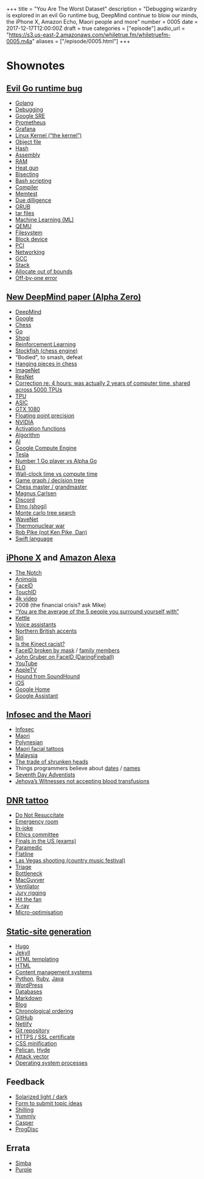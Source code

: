 +++
title = "You Are The Worst Dataset"
description = "Debugging wizardry is explored in an evil Go runtime bug, DeepMind continue to blow our minds, the iPhone X, Amazon Echo, Maori people and more"
number = 0005
date = 2017-12-17T12:00:00Z
draft = true
categories = ["episode"]
audio_url = "https://s3.us-east-2.amazonaws.com/whiletrue.fm/whiletruefm-0005.m4a"
aliases = ["/episode/0005.html"]
+++

# Shownotes

## [Evil Go runtime bug](https://marcan.st/2017/12/debugging-an-evil-go-runtime-bug/)
  - [Golang](https://golang.org/)
  - [Debugging](https://en.wikipedia.org/wiki/Debugging)
  - [Google SRE](https://landing.google.com/sre/)
  - [Prometheus](https://prometheus.io/)
  - [Grafana](https://grafana.com/)
  - [Linux Kernel (“the kernel”)](https://www.kernel.org/)
  - [Object file](https://en.wikipedia.org/wiki/Object_file)
  - [Hash](https://en.wikipedia.org/wiki/Hash_function)
  - [Assembly](https://en.wikipedia.org/wiki/Assembly_language)
  - [RAM](https://en.wikipedia.org/wiki/Random-access_memory)
  - [Heat gun](https://en.wikipedia.org/wiki/Heat_gun)
  - [Bisecting](https://en.wikipedia.org/wiki/Bisection_method)
  - [Bash scripting](https://en.wikipedia.org/wiki/Bash_(Unix_shell))
  - [Compiler](https://en.wikipedia.org/wiki/Compiler)
  - [Memtest](https://www.memtest86.com/)
  - [Due dilligence](https://en.wikipedia.org/wiki/Due_diligence)
  - [GRUB](https://www.gnu.org/software/grub/)
  - [tar files](https://en.wikipedia.org/wiki/Tar_(computing))
  - [Machine Learning (ML)](https://en.wikipedia.org/wiki/Machine_learning)
  - [QEMU](https://www.qemu.org/)
  - [Filesystem](https://en.wikipedia.org/wiki/File_system)
  - [Block device](https://en.wikipedia.org/wiki/Device_file#Block_devices)
  - [PCI](https://en.wikipedia.org/wiki/Conventional_PCI)
  - [Networking](https://en.wikipedia.org/wiki/Computer_network)
  - [GCC](https://gcc.gnu.org/)
  - [Stack](https://en.wikipedia.org/wiki/Call_stack)
  - [Allocate out of bounds](https://en.wikipedia.org/wiki/Bounds_checking)
  - [Off-by-one error](https://en.wikipedia.org/wiki/Off-by-one_error)

## [New DeepMind paper (Alpha Zero)](https://deepmind.com/blog/alphago-zero-learning-scratch/)
  - [DeepMind](https://deepmind.com)
  - [Google](http://google.com)
  - [Chess](https://en.wikipedia.org/wiki/Chess)
  - [Go](https://en.wikipedia.org/wiki/Go_(game))
  - [Shogi](https://en.wikipedia.org/wiki/Shogi)
  - [Reinforcement Learning](https://en.wikipedia.org/wiki/Reinforcement_learning)
  - [Stockfish (chess engine)](https://en.wikipedia.org/wiki/Stockfish_(chess))
  - “Bodied", to smash, defeat
  - [Hanging pieces in chess](https://www.chess.com/chessopedia/view/hang-to-hang)
  - [ImageNet](http://www.image-net.org/challenges/LSVRC/)
  - [ResNet](https://arxiv.org/pdf/1409.4842.pdf)
  - [Correction re: 4 hours: was actually 2 years of computer time, shared across 5000 TPUs](https://medium.com/@josecamachocollados/is-alphazero-really-a-scientific-breakthrough-in-ai-bf66ae1c84f2)
  - [TPU](https://en.wikipedia.org/wiki/Tensor_processing_unit)
  - [ASIC](https://en.wikipedia.org/wiki/Application-specific_integrated_circuit)
  - [GTX 1080](https://www.geforce.co.uk/hardware/10series/geforce-gtx-1080/)
  - [Floating point precision](http://floating-point-gui.de/formats/fp/)
  - [NVIDIA](http://www.nvidia.co.uk/page/home.html)
  - [Activation functions](https://en.wikipedia.org/wiki/Activation_function)
  - [Algorithm](https://en.wikipedia.org/wiki/Algorithm)
  - [AI](https://en.wikipedia.org/wiki/Artificial_intelligence)
  - [Google Compute Engine](https://cloud.google.com/compute/)
  - [Tesla](https://en.wikipedia.org/wiki/Nvidia_Tesla)
  - [Number 1 Go player vs Alpha Go](https://en.wikipedia.org/wiki/AlphaGo_versus_Lee_Sedol)
  - [ELO](https://en.wikipedia.org/wiki/Elo_rating_system)
  - [Wall-clock time vs compute time](https://en.wikipedia.org/wiki/Elapsed_real_time)
  - [Game graph / decision tree](https://en.wikipedia.org/wiki/Decision_tree)
  - [Chess master / grandmaster](https://en.wikipedia.org/wiki/Chess_rating_system)
  - [Magnus Carlsen](https://en.wikipedia.org/wiki/Magnus_Carlsen)
  - [Discord](https://discordapp.com/)
  - [Elmo (shogi)](https://en.wikipedia.org/wiki/Elmo_(shogi_engine))
  - [Monte carlo tree search](https://en.wikipedia.org/wiki/Monte_Carlo_tree_search)
  - [WaveNet](https://deepmind.com/blog/wavenet-generative-model-raw-audio/)
  - [Thermonuclear war](https://en.wikipedia.org/wiki/Nuclear_warfare)
  - [Rob Pike (not Ken Pike, Dan)](https://en.wikipedia.org/wiki/Rob_Pike)
  - [Swift language](https://developer.apple.com/swift/)

## [iPhone X](https://en.wikipedia.org/wiki/IPhone_X) and [Amazon Alexa](https://en.wikipedia.org/wiki/Amazon_Alexa)
  - [The Notch](https://en.wikipedia.org/wiki/IPhone_X#Sensor_"notch"_at_the_top_of_the_screen)
  - [Animojis](https://en.wikipedia.org/wiki/Emoji#Apple)
  - [FaceID](https://en.wikipedia.org/wiki/Face_ID)
  - [TouchID](https://en.wikipedia.org/wiki/Touch_ID)
  - [4k video](https://en.wikipedia.org/wiki/4K_resolution)
  - 2008 (the financial crisis? ask Mike)
  - [“You are the average of the 5 people you surround yourself with”](http://www.businessinsider.com/jim-rohn-youre-the-average-of-the-five-people-you-spend-the-most-time-with-2012-7?IR=T)
  - [Kettle](https://en.wikipedia.org/wiki/Kettle)
  - [Voice assistants](https://en.wikipedia.org/wiki/Virtual_assistant_(artificial_intelligence))
  - [Northern British accents](https://en.wikipedia.org/wiki/English_language_in_Northern_England)
  - [Siri](https://en.wikipedia.org/wiki/Siri)
  - [Is the Kinect racist?](https://www.pcworld.com/article/209708/Is_Microsoft_Kinect_Racist.html)
  - [FaceID broken by mask](http://www.bkav.com/dt/top-news/-/view_content/content/103968/bkav%EF%BF%BDs-new-mask-beats-face-id-in-twin-way-severity-level-raised-do-not-use-face-id-in-business-transactions) / [family members](https://www.theverge.com/2017/11/14/16650394/10-year-old-unlock-mom-iphone-face-id)
  - [John Gruber on FaceID (DaringFireball)](https://duckduckgo.com/?q=site%3Adaringfireball.net+%22face+id%22&ia=web)
  - [YouTube](https://youtube.com)
  - [AppleTV](https://en.wikipedia.org/wiki/Apple_TV)
  - [Hound from SoundHound](https://www.soundhound.com/hound)
  - [iOS](https://en.wikipedia.org/wiki/IOS)
  - [Google Home](https://en.wikipedia.org/wiki/Google_Home)
  - [Google Assistant](https://en.wikipedia.org/wiki/Google_Assistant)

## [Infosec and the Maori](http://www.taiuru.maori.nz/wp-content/uploads/InfoSecMaori.pdf)
  - [Infosec](https://en.wikipedia.org/wiki/Information_security)
  - [Maori](https://en.wikipedia.org/wiki/M%C4%81ori_people)
  - [Polynesian](https://en.wikipedia.org/wiki/Polynesia)
  - [Maori facial tattoos](https://en.wikipedia.org/wiki/T%C4%81_moko)
  - [Malaysia](https://en.wikipedia.org/wiki/Malaysia)
  - [The trade of shrunken heads](https://en.wikipedia.org/wiki/Shrunken_head#Trade_in_shrunken_heads)
  - Things programmers believe about [dates](http://infiniteundo.com/post/25326999628/falsehoods-programmers-believe-about-time) / [names](http://www.kalzumeus.com/2010/06/17/falsehoods-programmers-believe-about-names/)
  - [Seventh Day Adventists](https://en.wikipedia.org/wiki/Seventh-day_Adventist_Church)
  - [Jehova’s Witnesses not accepting blood transfusions](https://en.wikipedia.org/wiki/Jehovah%27s_Witnesses_and_blood_transfusions)

## [DNR tattoo](http://www.nejm.org/doi/full/10.1056/NEJMc1713344#t=article)
  - [Do Not Resuccitate](https://en.wikipedia.org/wiki/Do_not_resuscitate)
  - [Emergency room](https://en.wikipedia.org/wiki/Emergency_department)
  - [In-joke](https://en.wikipedia.org/wiki/In-joke)
  - [Ethics committee](https://en.wikipedia.org/wiki/Ethics_committee)
  - [Finals in the US (exams)](https://en.wikipedia.org/wiki/Final_examination)
  - [Paramedic](https://en.wikipedia.org/wiki/Paramedic)
  - [Flatline](https://en.wikipedia.org/wiki/Flatline)
  - [Las Vegas shooting (country music festival)](https://en.wikipedia.org/wiki/2017_Las_Vegas_shooting)
  - [Triage](https://en.wikipedia.org/wiki/Triage)
  - [Bottleneck](https://en.wikipedia.org/wiki/Bottleneck)
  - [MacGuyver](https://en.wikipedia.org/wiki/MacGyver)
  - [Ventilator](https://en.wikipedia.org/wiki/Medical_ventilator)
  - [Jury rigging](https://en.wikipedia.org/wiki/Jury_rigging)
  - [Hit the fan](https://en.wiktionary.org/wiki/hit_the_fan)
  - [X-ray](https://en.wikipedia.org/wiki/X-ray)
  - [Micro-optimisation](https://en.wiktionary.org/wiki/micro-optimization)

## [Static-site generation](https://wiki.python.org/moin/StaticSiteGenerator)
  - [Hugo](https://gohugo.io/)
  - [Jekyll](https://jekyllrb.com/)
  - [HTML templating](https://en.wikipedia.org/wiki/Comparison_of_web_template_engines)
  - [HTML](https://en.wikipedia.org/wiki/HTML)
  - [Content management systems](https://en.wikipedia.org/wiki/Content_management_system)
  - [Python](https://www.python.org/), [Ruby](https://www.ruby-lang.org/), [Java](https://java.com/en/)
  - [WordPress](https://wordpress.com/)
  - [Databases](https://en.wikipedia.org/wiki/Database)
  - [Markdown](https://en.wikipedia.org/wiki/Markdown)
  - [Blog](https://en.wikipedia.org/wiki/Blog)
  - [Chronological ordering](https://en.wikipedia.org/wiki/Chronology)
  - [GitHub](https://github.com)
  - [Netlify](https://www.netlify.com/)
  - [Git repository](https://en.wikipedia.org/wiki/Git)
  - [HTTPS / SSL certificate](https://en.wikipedia.org/wiki/Public_key_certificate)
  - [CSS minification](https://en.wikipedia.org/wiki/Minification_(programming))
  - [Pelican](https://blog.getpelican.com/), [Hyde](https://hyde.github.io/)
  - [Attack vector](https://en.wikipedia.org/wiki/Vector_(malware))
  - [Operating system processes](https://en.wikipedia.org/wiki/Process_(computing))

## Feedback
  - [Solarized light / dark](http://ethanschoonover.com/solarized)
  - [Form to submit topic ideas](http://whiletrue.fm/ideas/)
  - [Shilling](https://en.wikipedia.org/wiki/Shill)
  - [Yummly](https://www.yummly.co.uk/)
  - [Casper](https://casper.com/uk/en/mattresses/)
  - [ProgDisc](http://progdisc.club)

## Errata
  - [Simba](https://simbasleep.com/)
  - [Purple](https://purple.com/)
